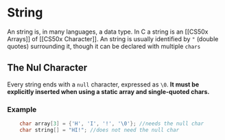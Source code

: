 # String
An string is, in many languages, a data type. In C a string is an [[CS50x Arrays]] of [[CS50x Character]].
An string is usually identified by `"` (double quotes) surrounding it, though it can be declared with multiple `chars`

## The Nul Character
Every string ends with a `null` character, expressed as `\0`. **It must be explicitly inserted when using a static array and single-quoted chars.**

### Example
```C
    char array[3] = {'H', 'I', '!', '\0'}; //needs the null char
    char string[] = "HI!"; //does not need the null char
```
